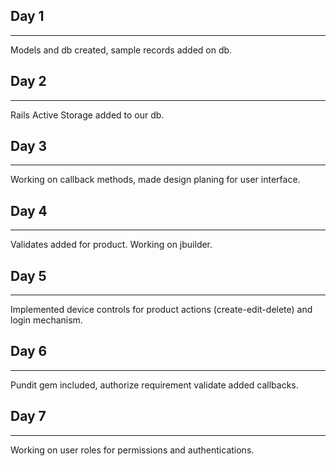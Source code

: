 ## Day 1
----------------
Models and db created, sample records added on db.
## Day 2
----------------
Rails Active Storage added to our db. 
## Day 3
----------------
Working on callback methods, made design planing for user interface.
## Day 4
----------------
Validates added for product. Working on jbuilder.
## Day 5
----------------
Implemented device controls for product actions (create-edit-delete) and login mechanism.
## Day 6
----------------
Pundit gem included, authorize requirement validate added callbacks.
## Day 7
----------------
Working on user roles for permissions and authentications.